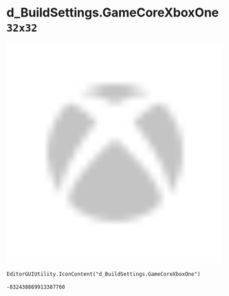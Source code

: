 # d_BuildSettings.GameCoreXboxOne `32x32`
<img src="/img/d_BuildSettings.GameCoreXboxOne.png" width=512 height=512>

``` CSharp
EditorGUIUtility.IconContent("d_BuildSettings.GameCoreXboxOne")
```
```
-832438869913387760
```
